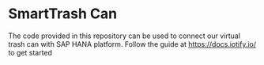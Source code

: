 # SmartTrash Can
The code provided in this repository can be used to connect our virtual trash can with SAP HANA platform. Follow the guide at https://docs.iotify.io/ to get started


